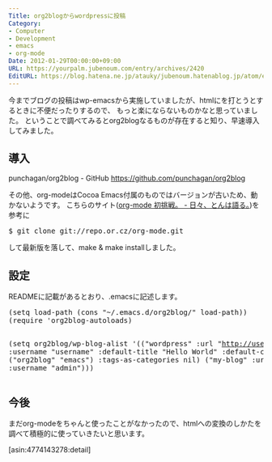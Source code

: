 ```yaml
---
Title: org2blogからwordpressに投稿
Category:
- Computer
- Development
- emacs
- org-mode
Date: 2012-01-29T00:00:00+09:00
URL: https://yourpalm.jubenoum.com/entry/archives/2420
EditURL: https://blog.hatena.ne.jp/atauky/jubenoum.hatenablog.jp/atom/entry/6653458415120887136
---
```


 <p>今までブログの投稿はwp-emacsから実施していましたが、htmlにを打とうとするときに不便だったりするので、 もっと楽にならないものかなと思っていました。
ということで調べてみるとorg2blogなるものが存在すると知り、早速導入してみました。 </p> 
<h2>導入</h2>

punchagan/org2blog - GitHub
<a href="https://github.com/punchagan/org2blog" title="punchagan/org2blog - GitHub">https://github.com/punchagan/org2blog</a>

その他、org-modeはCocoa Emacs付属のものではバージョンが古いため、動かないようです。
こちらのサイト(<a href="http://d.hatena.ne.jp/tomoya/20090309/1236588957" title="org-mode 初挑戦。 - 日々、とんは語る。">org-mode 初挑戦。 - 日々、とんは語る。</a>)を参考に
<pre>$ git clone git://repo.or.cz/org-mode.git</pre>
して最新版を落して、make & make installしました。


<h2>設定</h2>
  <p> READMEに記載があるとおり、.emacsに記述します。 </p>
<pre>
(setq load-path (cons "~/.emacs.d/org2blog/" load-path))
(require 'org2blog-autoloads)

(setq org2blog/wp-blog-alist
      '(("wordpress"
         :url "http://username.wordpress.com/xmlrpc.php"
         :username "username"
         :default-title "Hello World"
         :default-categories ("org2blog" "emacs")
         :tags-as-categories nil)
        ("my-blog"
         :url "http://username.server.com/xmlrpc.php"
         :username "admin")))
</pre>  

<h2>今後</h2> 
<p>まだorg-modeをちゃんと使ったことがなかったので、htmlへの変換のしかたを調べて積極的に使っていきたいと思います。 </p>



[asin:4774143278:detail]

